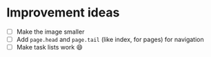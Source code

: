 # Improvement ideas

- [ ] Make the image smaller
- [ ] Add `page.head` and `page.tail` (like index, for pages) for navigation
- [ ] Make task lists work :smile:
